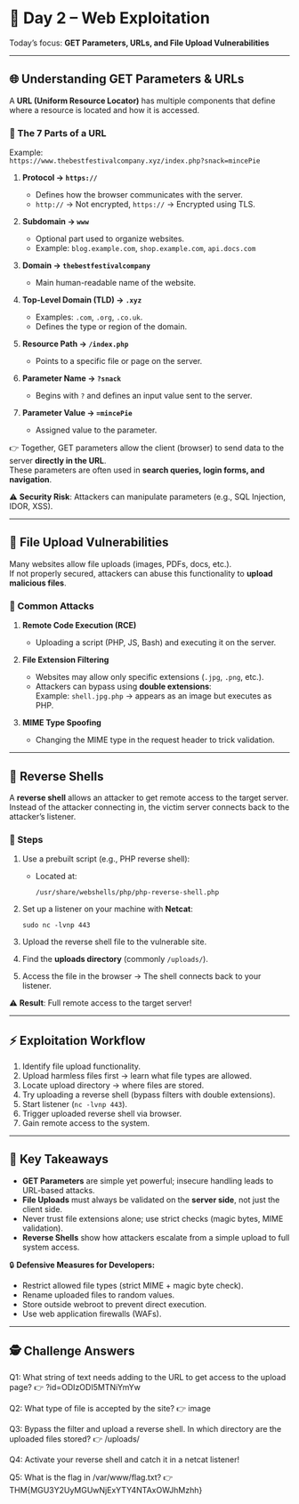 # 📅 Day 2 – Web Exploitation

Today’s focus: **GET Parameters, URLs, and File Upload Vulnerabilities**

---

## 🌐 Understanding GET Parameters & URLs

A **URL (Uniform Resource Locator)** has multiple components that define where a resource is located and how it is accessed.

### 🔹 The 7 Parts of a URL

Example:  
`https://www.thebestfestivalcompany.xyz/index.php?snack=mincePie`

1. **Protocol → `https://`**

   - Defines how the browser communicates with the server.
   - `http://` → Not encrypted, `https://` → Encrypted using TLS.

2. **Subdomain → `www`**

   - Optional part used to organize websites.
   - Example: `blog.example.com`, `shop.example.com`, `api.docs.com`

3. **Domain → `thebestfestivalcompany`**

   - Main human-readable name of the website.

4. **Top-Level Domain (TLD) → `.xyz`**

   - Examples: `.com`, `.org`, `.co.uk`.
   - Defines the type or region of the domain.

5. **Resource Path → `/index.php`**

   - Points to a specific file or page on the server.

6. **Parameter Name → `?snack`**

   - Begins with `?` and defines an input value sent to the server.

7. **Parameter Value → `=mincePie`**
   - Assigned value to the parameter.

👉 Together, GET parameters allow the client (browser) to send data to the server **directly in the URL**.  
These parameters are often used in **search queries, login forms, and navigation**.

⚠️ **Security Risk**: Attackers can manipulate parameters (e.g., SQL Injection, IDOR, XSS).

---

## 📂 File Upload Vulnerabilities

Many websites allow file uploads (images, PDFs, docs, etc.).  
If not properly secured, attackers can abuse this functionality to **upload malicious files**.

### 🔹 Common Attacks

1. **Remote Code Execution (RCE)**

   - Uploading a script (PHP, JS, Bash) and executing it on the server.

2. **File Extension Filtering**

   - Websites may allow only specific extensions (`.jpg`, `.png`, etc.).
   - Attackers can bypass using **double extensions**:  
     Example: `shell.jpg.php` → appears as an image but executes as PHP.

3. **MIME Type Spoofing**
   - Changing the MIME type in the request header to trick validation.

---

## 🐚 Reverse Shells

A **reverse shell** allows an attacker to get remote access to the target server.  
Instead of the attacker connecting in, the victim server connects back to the attacker’s listener.

### 🔹 Steps

1. Use a prebuilt script (e.g., PHP reverse shell):

   - Located at:
     ```
     /usr/share/webshells/php/php-reverse-shell.php
     ```

2. Set up a listener on your machine with **Netcat**:
   ```
   sudo nc -lvnp 443
   ```

3. Upload the reverse shell file to the vulnerable site.

4. Find the **uploads directory** (commonly `/uploads/`).

5. Access the file in the browser → The shell connects back to your listener.

⚠️ **Result**: Full remote access to the target server!

---

## ⚡ Exploitation Workflow

1. Identify file upload functionality.
2. Upload harmless files first → learn what file types are allowed.
3. Locate upload directory → where files are stored.
4. Try uploading a reverse shell (bypass filters with double extensions).
5. Start listener (`nc -lvnp 443`).
6. Trigger uploaded reverse shell via browser.
7. Gain remote access to the system.

---

## 🔑 Key Takeaways

* **GET Parameters** are simple yet powerful; insecure handling leads to URL-based attacks.
* **File Uploads** must always be validated on the **server side**, not just the client side.
* Never trust file extensions alone; use strict checks (magic bytes, MIME validation).
* **Reverse Shells** show how attackers escalate from a simple upload to full system access.

🔒 **Defensive Measures for Developers:**

* Restrict allowed file types (strict MIME + magic byte check).
* Rename uploaded files to random values.
* Store outside webroot to prevent direct execution.
* Use web application firewalls (WAFs).

---


## 🕵️ Challenge Answers

Q1: What string of text needs adding to the URL to get access to the upload page?
👉 ?id=ODIzODI5MTNiYmYw

Q2: What type of file is accepted by the site?
👉 image

Q3: Bypass the filter and upload a reverse shell.
In which directory are the uploaded files stored?
👉 /uploads/

Q4: Activate your reverse shell and catch it in a netcat listener!

Q5: What is the flag in /var/www/flag.txt?
👉 THM{MGU3Y2UyMGUwNjExYTY4NTAxOWJhMzhh}


